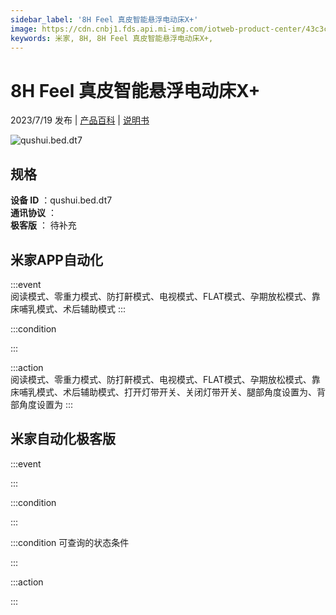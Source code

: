 ```yaml
---
sidebar_label: '8H Feel 真皮智能悬浮电动床X+'
image: https://cdn.cnbj1.fds.api.mi-img.com/iotweb-product-center/43c3ca6dca8ba8cacb968fae43327206_1687845017381.png?GalaxyAccessKeyId=AKVGLQWBOVIRQ3XLEW&Expires=9223372036854775807&Signature=PMyHsmsUU9XvufB0F/NXPQzb94I=
keywords: 米家, 8H, 8H Feel 真皮智能悬浮电动床X+, 
---
```

# 8H Feel 真皮智能悬浮电动床X+

2023/7/19 发布 | [产品百科](https://home.mi.com/webapp/content/baike/product/index.html?model=qushui.bed.dt7/) | [说明书](https://home.mi.com/views/introduction.html?model=qushui.bed.dt7&region=cn)

![qushui.bed.dt7](https://cdn.cnbj1.fds.api.mi-img.com/iotweb-product-center/43c3ca6dca8ba8cacb968fae43327206_1687845017381.png?GalaxyAccessKeyId=AKVGLQWBOVIRQ3XLEW&Expires=9223372036854775807&Signature=PMyHsmsUU9XvufB0F/NXPQzb94I=)

## 规格  
> 
**设备 ID** ：qushui.bed.dt7  
**通讯协议** ：  
**极客版**  ： 待补充 


## 米家APP自动化  

:::event  
阅读模式、零重力模式、防打鼾模式、电视模式、FLAT模式、孕期放松模式、靠床哺乳模式、术后辅助模式
:::

:::condition  

:::

:::action   
阅读模式、零重力模式、防打鼾模式、电视模式、FLAT模式、孕期放松模式、靠床哺乳模式、术后辅助模式、打开灯带开关、关闭灯带开关、腿部角度设置为、背部角度设置为
:::

## 米家自动化极客版  

:::event  

:::

:::condition  

:::

:::condition 可查询的状态条件  

:::

:::action  

:::

        
